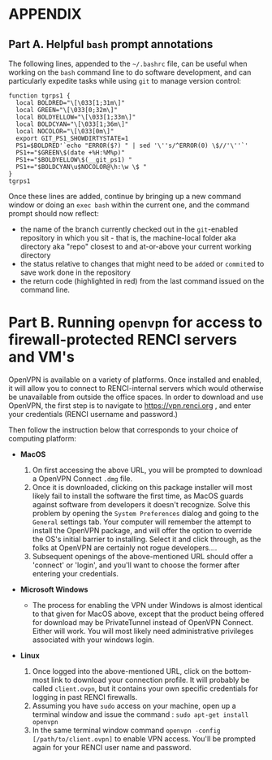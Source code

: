 # APPENDIX
<A name="part-A"> </A>
## Part A. Helpful `bash` prompt annotations

The following lines, appended to the `~/.bashrc` file, can be useful when working on the `bash` command line to do software development, and can particularly expedite tasks while using `git` to manage version control:

```
function tgrps1 {
  local BOLDRED="\[\033[1;31m\]"
  local GREEN="\[\033[0;32m\]"
  local BOLDYELLOW="\[\033[1;33m\]"
  local BOLDCYAN="\[\033[1;36m\]"
  local NOCOLOR="\[\033[0m\]"
  export GIT_PS1_SHOWDIRTYSTATE=1
  PS1=$BOLDRED'`echo "ERROR($?) " | sed '\''s/^ERROR(0) \$//'\''`'
  PS1+="$GREEN\$(date +%H:%M%p)"
  PS1+="$BOLDYELLOW\$(__git_ps1) "
  PS1+="$BOLDCYAN\u$NOCOLOR@\h:\w \$ "
}
tgrps1
```

Once these lines are added, continue by bringing up a new command window or doing an `exec bash` within the current one, and the command prompt should now reflect:

- the name of the branch currently checked out in the `git`-enabled repository in which you sit - that is, the machine-local folder aka directory aka "repo" closest to and at-or-above your current working directory
- the status relative to changes that might need to be `add`ed or `commit`ed to save work done in the repository
- the return code (highlighted in red) from the last command issued on the command line.

# Part B. Running `openvpn` for access to firewall-protected RENCI servers and VM's

OpenVPN is available on a variety of platforms. Once installed and enabled, it will allow you to connect to RENCI-internal servers which would otherwise be unavailable from outside the office spaces.  In order to download and use OpenVPN, the first step is to navigate to  https://vpn.renci.org , and enter your credentials (RENCI username and password.)  

Then follow the instruction below that corresponds to your choice of computing platform:

- **MacOS**
    1. On first accessing the above URL, you will be prompted to download a OpenVPN Connect `.dmg` file.
    1. Once it is downloaded, clicking on this package installer will most likely fail to install the software the first time, as MacOS guards against software from developers it doesn't recognize. Solve this problem by opening the `System Preferences` dialog and going to the `General` settings tab.  Your computer will remember the attempt to install the OpenVPN package, and will offer the option to override the OS's initial barrier to installing.  Select it and click through, as the folks at OpenVPN are certainly not rogue developers....
    1. Subsequent openings of the above-mentioned URL should offer a 'connect' or 'login', and you'll want to choose the former after entering your credentials.

- **Microsoft Windows**
    * The process for enabling the VPN under Windows is almost identical to that given for MacOS above, except that the product being offered for download may be PrivateTunnel instead of OpenVPN Connect. Either will work.  You will most likely need administrative privileges associated with your windows login.

- **Linux**
    1. Once logged into the above-mentioned URL, click on the bottom-most link to download your connection profile. It will probably be called `client.ovpn`, but it contains your own specific credentials for logging in past RENCI firewalls.   
    1. Assuming you have `sudo` access on your machine, open up a terminal window and  issue the command : `sudo apt-get install openvpn`
    1. In the same terminal window command `openvpn -config [/path/to/client.ovpn]` to enable VPN access. You'll be prompted again for your RENCI user name and password.
